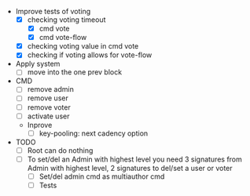  - Improve tests of voting
   - [x] checking voting timeout
     - [x] cmd vote
     - [x] cmd vote-flow
   - [x] checking voting value in cmd vote
   - [x] checking if voting allows for vote-flow
 - Apply system
   - [ ] move into the one prev block
 - CMD
   - [ ] remove admin
   - [ ] remove user
   - [ ] remove voter
   - [ ] activate user
   - Inprove
     - [ ] key-pooling: next cadency option
 - TODO
   - [ ] Root can do nothing
   - [ ] To set/del an Admin with highest level you need 3 signatures from Admin with highest level, 2 signatures to del/set a user or voter
     - [ ] Set/del admin cmd as multiauthor cmd
     - [ ] Tests